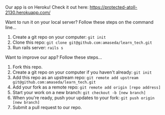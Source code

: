 Our app is on Heroku! Check it out here: https://protected-atoll-2130.herokuapp.com/

Want to run it on your local server? Follow these steps on the command line...

1. Create a git repo on your computer: `git init`
2. Clone this repo: `git clone git@github.com:amaseda/learn_tech.git`
3. Run rails server: `rails s`

Want to improve our app? Follow these steps...

1. Fork this repo.
2. Create a git repo on your computer if you haven't already: `git init`
3. Add this repo as an upstream repo: `git remote add upstream git@github.com:amaseda/learn_tech.git`
4. Add your fork as a remote repo: `git remote add origin [repo address]`
5. Start your work on a new branch: `git checkout -b [new branch]`
6. When you're ready, push your updates to your fork: `git push origin [new branch]`
7. Submit a pull request to our repo.
